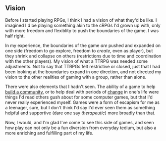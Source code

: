 ## Vision

Before I started playing RPGs, I think I had a vision of what they'd be like. I
imagined I'd be playing something akin to the cRPGs I'd grown up with, only with
more freedom and flexiblity to push the boundaries of the game. I was half
right. 

In my experience, the boundaries of the game _are_ pushed and expanded on one
side (freedom to go explore, freedom to _create_, even as player), but they
shrink and collapse on others (restrictions due to time and coordination with
the other players). My vision of what a TTRPG was needed some adjustments. Not
to say that TTRPGs felt restrictive or closed, just that I had been looking at
the boundaries expand in one direction, and not directed my vision to the other
realities of gaming with a group, rather than alone.

There were also elements that I hadn't seen. The ability of a game to help
[build a community](01-beginning.md), or to help deal with periods of
[change](02-change.md) in one's life were things I'd read others gush about for
some computer games, but that I'd never really experienced myself. Games were a
form of escapism for me as a teenager, sure, but I don't think I'd say I'd ever
seen them as something helpful and supportive (dare one say _therapeutic_) more
broadly than that. 

Now, I would, and I'm glad I've come to see this side of games, and seen how
play can not only be a fun diversion from everyday tedium, but also a more
enriching and fulfilling part of my life.